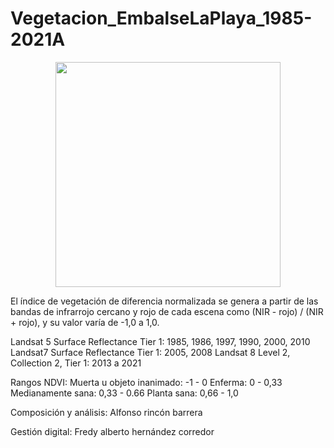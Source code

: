 # Vegetacion_EmbalseLaPlaya_1985-2021A

<p align="center">
  <img width="360" src="Vegetacion_EmbalseLaPlaya_1985-2021A/Gif_Animacion/Vegetacion_EmbalseLaPlaya_1985-2021A.gif">
</p>

El índice de vegetación de diferencia normalizada se genera a partir de las bandas de infrarrojo cercano y rojo de cada escena como (NIR - rojo) / (NIR + rojo), y su valor varía de -1,0 a 1,0.

Landsat 5 Surface Reflectance Tier 1: 1985, 1986, 1997, 1990, 2000, 2010
Landsat7 Surface Reflectance Tier 1: 2005, 2008
Landsat 8 Level 2, Collection 2, Tier 1: 2013 a 2021

Rangos NDVI:
Muerta u objeto inanimado:    -1 - 0
Enferma:			0 - 0,33
Medianamente sana:		0,33 - 0.66
Planta sana:			0,66 - 1,0

Composición y análisis:
Alfonso rincón barrera

Gestión digital:
Fredy alberto hernández corredor
